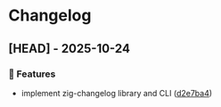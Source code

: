 # Changelog

## [HEAD] - 2025-10-24

### 🚀 Features

- implement zig-changelog library and CLI ([d2e7ba4](https://github.com/zig-utils/zig-changelog/commit/d2e7ba4))

